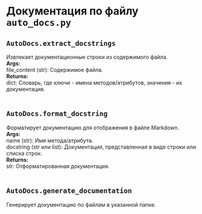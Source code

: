 # Документация по файлу `auto_docs.py`


## `AutoDocs.extract_docstrings`<br>
Извлекает документационные строки из содержимого файла.<br>
**Args:**<br>
file_content (str): Содержимое файла.<br>
**Returns:**<br>
dict: Словарь, где ключи - имена методов/атрибутов, значения - их документация.<br>
<br>

## `AutoDocs.format_docstring`<br>
Форматирует документацию для отображения в файле Markdown.<br>
**Args:**<br>
name (str): Имя метода/атрибута.<br>
docstring (str или list): Документация, представленная в виде строки или списка строк.<br>
**Returns:**<br>
str: Отформатированная документация.<br>
<br>

## `AutoDocs.generate_documentation`<br>
Генерирует документацию по файлам в указанной папке.<br>
<br>
